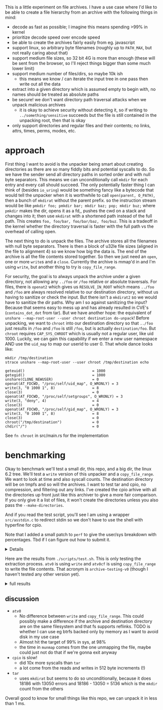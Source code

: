 This is a little experiment on file archives. I have a use case where I'd like to be able to create a file hierarchy from an archive with the following things in mind:

* decode as fast as possible; I imagine this means spending >99% in kernel
* prioritize decode speed over encode speed
* be able to create the archives fairly easily from eg. javascript
* support linux, so arbitrary byte filenames (roughly up to `PATH_MAX`, but not really caring about that)
* support medium file sizes, so 32 bit 4G is more than enough (these will be sent from the browser, so I'll reject things bigger than some much lower limit)
* support medium number of files/dirs, so maybe 10k ish
  * this means we know / can iterate the input tree in one pass then write out all the data
* extract into a given directory which is assumed empty to begin with, no names should be treated as absolute paths
* be secure! we don't want directory path traversal attacks when we unpack malicious archives
  * it is okay to achieve security without detecting it, so if writing to `../something/sensitive` succeeds but the file is still contained in the unpacking root, then that is okay
* only support directories and regular files and their contents; no links, attrs, times, perms, modes, etc.

# approach

First thing I want to avoid is the unpacker being smart about creating directories as there are so many fiddly bits and potential syscalls to do. So we have the sender send all directory paths in sorted order and with null byte separators. This means we can unconditionally call `mkdir` for each entry and every call should succeed. The only potentially faster thing I can think of (besides `io_uring`) would be something fancy like a bytecode that would tell the unpacker when it is worthwhile to call `open(parent, O_PATH)`, then a bunch of `mkdirat` without the parent prefix. so the instruction stream would be like `pmkdir foo; pmkdir bar; mkdir baz; pop; mkdir buz;` where `pmkdir` makes the dir, opens it as a fd,, pushes the cwd on a stack and changes into it; then use `mkdirat` with a shortened path instead of the full path. This creates `foo, foo/bar, foo/bar/baz, foo/buz`. This is a tradeoff in the kernel whether the directory traversal is faster with the full path vs the overhead of calling open.

The next thing to do is unpack the files. The archive stores all the filenames with null byte separators. There is then a block of u32le file sizes (aligned in the file to alignment 4) so we know how big the data is. The end of the archive is all the file contents stored together. So then we just need an `open`, one or more `write`s and a `close`. Currently the archive is mmap'd in and I'm using `write`, but another thing to try is `copy_file_range`.

For security, the goal is to always unpack the archive under a given directory, not allowing any `../foo` or `/foo` relative or absolute traversals. For files, there is `openat2` which gives us `RESOLVE_IN_ROOT` which means `../foo` and `/foo` are always resolved relative to our destination directory, without us having to sanitize or check the input. But there isn't a `mkdirat2` so we would have to sanitize the dir paths. Why am I so against sanitizing the input? Because that seems easy to mess up and has already resulted in CVE's (`contains_dot_dot` from tar). But we have another hope: the equivalent of `unshare --map-root-user --user chroot destination do-unpack`! Before unpacking, we want to `chroot` into our destination directory so that `../foo` just results in `/foo` and `/foo` is still `/foo`, but is actually `destination/foo`. But `chroot` requires `CAP_SYS_CHROOT` which is usually not a regular user, like uid 1000. Luckily, we can gain this capability if we enter a new user namespace AND use the `uid_map` to map our userid to user 0. That whole dance looks like:

```
mkdir /tmp/destination
strace unshare --map-root-user --user chroot /tmp/destination echo

geteuid()                               = 1000
getegid()                               = 1000
unshare(CLONE_NEWUSER)                  = 0
openat(AT_FDCWD, "/proc/self/uid_map", O_WRONLY) = 3
write(3, "0 1000 1", 8)                 = 8
close(3)                                = 0
openat(AT_FDCWD, "/proc/self/setgroups", O_WRONLY) = 3
write(3, "deny", 4)                     = 4
close(3)                                = 0
openat(AT_FDCWD, "/proc/self/gid_map", O_WRONLY) = 3
write(3, "0 1000 1", 8)                 = 8
close(3)                                = 0
chroot("/tmp/destination")              = 0
chdir("/")                              = 0
```

See `fn chroot` in src/main.rs for the implementation

# benchmarking

Okay to benchmark we'll test a small dir, this repo, and a big dir, the linux 6.2 tree. We'll test a `write` version of this unpacker and a `copy_file_range`. We want to look at time and also syscall counts. The destination directory will be on tmpfs and so will the archives. I want to test tar and cpio, no compression, and filtering out any links. I've created the cpio arhive with all the directories up front just like this archiver to give a more fair comparison. If you only give it a list of files, it won't create the directories unless you also pass the `--make-directories`.

And if you read the test script, you'll see I am using a wrapper `src/asstdin.c` to redirect stdin so we don't have to use the shell with hyperfine for cpio.

Note that I added a small patch to `perf` to give the user/sys breakdown with percentages. Tbd if I can figure out how to submit it.

<details>

```diff
--- a/tools/perf/util/stat-display.c
+++ b/tools/perf/util/stat-display.c
@@ -1256,10 +1256,12 @@ static void print_footer(struct perf_stat_config *config)
                if (config->ru_display) {
                        double ru_utime = timeval2double(&config->ru_data.ru_utime);
                        double ru_stime = timeval2double(&config->ru_data.ru_stime);
+                       double ru_utime_p = ru_utime / total * 100;
+                       double ru_stime_p = ru_stime / total * 100;
 
                        fprintf(output, "\n\n");
-                       fprintf(output, " %17.9f seconds user\n", ru_utime);
-                       fprintf(output, " %17.9f seconds sys\n", ru_stime);
+                       fprintf(output, " %17.9f seconds user (%6.2f%%)\n", ru_utime, ru_utime_p);
+                       fprintf(output, " %17.9f seconds sys  (%6.2f%%)\n", ru_stime, ru_stime_p);
                }
        } else {
                double sd = stddev_stats(config->walltime_nsecs_stats) / NSEC_PER_SEC;
```

</details>

Here are the results from `./scripts/test.sh`. This is only testing the extraction process. `atv0` is using `write` and `atv0cf` is using `copy_file_range` to write the file contents. That acronym is `archive-testing-v0` (though I haven't tested any other version yet).

<details>

<summary>full results</summary>

```
============================== hyperfine archive-testing ==============================

Benchmark 1: tar
  Time (mean ± σ):       1.0 ms ±   0.0 ms    [User: 0.2 ms, System: 0.8 ms]
  Range (min … max):     1.0 ms …   1.2 ms    879 runs
 
Benchmark 2: cpio
  Time (mean ± σ):     967.4 µs ±  51.1 µs    [User: 175.3 µs, System: 724.6 µs]
  Range (min … max):   891.0 µs … 1304.2 µs    1023 runs
 
Benchmark 3: atv0
  Time (mean ± σ):     558.0 µs ±  33.8 µs    [User: 262.2 µs, System: 232.9 µs]
  Range (min … max):   518.3 µs … 831.1 µs    1170 runs
 
  Warning: Statistical outliers were detected. Consider re-running this benchmark on a quiet system without any interferences from other programs.
 
Benchmark 4: atv0cf
  Time (mean ± σ):     554.6 µs ±  27.4 µs    [User: 276.1 µs, System: 218.3 µs]
  Range (min … max):   518.8 µs … 689.2 µs    1214 runs
 
  Warning: Statistical outliers were detected. Consider re-running this benchmark on a quiet system without any interferences from other programs.
 
Summary
  atv0cf ran
    1.01 ± 0.08 times faster than atv0
    1.74 ± 0.13 times faster than cpio
    1.86 ± 0.11 times faster than tar

============================== hyperfine linux ==============================

Benchmark 1: tar
  Time (mean ± σ):      1.396 s ±  0.035 s    [User: 0.097 s, System: 1.287 s]
  Range (min … max):    1.365 s …  1.484 s    10 runs
 
Benchmark 2: cpio
  Time (mean ± σ):      3.631 s ±  0.014 s    [User: 0.438 s, System: 3.168 s]
  Range (min … max):    3.612 s …  3.655 s    10 runs
 
Benchmark 3: atv0
  Time (mean ± σ):      1.100 s ±  0.006 s    [User: 0.020 s, System: 1.076 s]
  Range (min … max):    1.092 s …  1.110 s    10 runs
 
Benchmark 4: atv0cf
  Time (mean ± σ):      1.105 s ±  0.005 s    [User: 0.017 s, System: 1.083 s]
  Range (min … max):    1.098 s …  1.114 s    10 runs
 
Summary
  atv0 ran
    1.00 ± 0.01 times faster than atv0cf
    1.27 ± 0.03 times faster than tar
    3.30 ± 0.02 times faster than cpio

============================== tracing tar linux ==============================

% time     seconds  usecs/call     calls    errors syscall
------ ----------- ----------- --------- --------- ----------------
 37.44    0.969450           4    205097           write
 26.25    0.679687           8     83952      4482 openat
 17.94    0.464465           3    133658           read
  8.06    0.208806           2     79455           utimensat
  7.48    0.193614           2     79471           close
  2.83    0.073334           4     18186     13050 mkdirat
  0.00    0.000045           2        18           newfstatat
  0.00    0.000007           2         3           fcntl
  0.00    0.000006           0        28           mmap
  0.00    0.000006           2         3         1 statfs
  0.00    0.000005           2         2           lseek
  0.00    0.000005           2         2           umask
  0.00    0.000004           2         2         1 access
  0.00    0.000003           3         1           rt_sigaction
  0.00    0.000002           2         1           geteuid
  0.00    0.000000           0         7           mprotect
  0.00    0.000000           0         1           munmap
  0.00    0.000000           0         3           brk
  0.00    0.000000           0         2           pread64
  0.00    0.000000           0         1           execve
  0.00    0.000000           0         2         1 arch_prctl
  0.00    0.000000           0         1           set_tid_address
  0.00    0.000000           0         1           set_robust_list
  0.00    0.000000           0         1           prlimit64
  0.00    0.000000           0         1           getrandom
  0.00    0.000000           0         1           rseq
------ ----------- ----------- --------- --------- ----------------
100.00    2.589439           4    599900     17535 total

 Performance counter stats for 'tar --extract --file /tmp/linux.tar --directory /tmp/dest':

          1,491.31 msec task-clock:u                     #    1.001 CPUs utilized             
                 0      context-switches:u               #    0.000 /sec                      
                 0      cpu-migrations:u                 #    0.000 /sec                      
               119      page-faults:u                    #   79.796 /sec                      
       342,836,621      cycles:u                         #    0.230 GHz                         (83.36%)
         1,505,710      stalled-cycles-frontend:u        #    0.44% frontend cycles idle        (83.27%)
         7,348,746      stalled-cycles-backend:u         #    2.14% backend cycles idle         (83.32%)
       488,311,286      instructions:u                   #    1.42  insn per cycle            
                                                  #    0.02  stalled cycles per insn     (83.36%)
        95,864,671      branches:u                       #   64.282 M/sec                       (83.34%)
         2,889,751      branch-misses:u                  #    3.01% of all branches             (83.36%)

       1.489120269 seconds time elapsed

       0.089101000 seconds user (  6.56%)
       1.268913000 seconds sys  ( 93.44%)



============================== tracing cpio linux ==============================

2578379 blocks
% time     seconds  usecs/call     calls    errors syscall
------ ----------- ----------- --------- --------- ----------------
 45.62    6.884368           2   2593451           write
 44.71    6.747062           2   2578383           read
  4.32    0.652502           8     79468         6 openat
  2.27    0.343033           4     84598     84591 newfstatat
  1.41    0.212957           2     79455           fchmod
  1.31    0.198007           2     79463           close
  0.23    0.034311           6      5136           mkdir
  0.13    0.019090           3      5136           chmod
  0.00    0.000427          42        10         8 execve
  0.00    0.000089           5        17           mmap
  0.00    0.000031           5         6           mprotect
  0.00    0.000014           7         2           munmap
  0.00    0.000013           3         4           pread64
  0.00    0.000011           2         4           brk
  0.00    0.000011           2         4         2 arch_prctl
  0.00    0.000008           4         2         2 access
  0.00    0.000005           2         2           set_robust_list
  0.00    0.000005           2         2           rseq
  0.00    0.000004           4         1           chdir
  0.00    0.000004           2         2           set_tid_address
  0.00    0.000004           2         2           prlimit64
  0.00    0.000003           3         1           umask
  0.00    0.000003           3         1           getrandom
  0.00    0.000002           2         1           geteuid
------ ----------- ----------- --------- --------- ----------------
100.00   15.091964           2   5505151     84609 total
2578379 blocks

 Performance counter stats for './asstdin /tmp/linux.cpio cpio --extract --directory /tmp/dest':

          3,945.63 msec task-clock:u                     #    0.991 CPUs utilized             
                 0      context-switches:u               #    0.000 /sec                      
                 0      cpu-migrations:u                 #    0.000 /sec                      
               121      page-faults:u                    #   30.667 /sec                      
     1,103,608,241      cycles:u                         #    0.280 GHz                         (83.44%)
        10,324,259      stalled-cycles-frontend:u        #    0.94% frontend cycles idle        (83.22%)
        17,399,458      stalled-cycles-backend:u         #    1.58% backend cycles idle         (83.46%)
     1,291,626,189      instructions:u                   #    1.17  insn per cycle            
                                                  #    0.01  stalled cycles per insn     (83.22%)
       258,485,271      branches:u                       #   65.512 M/sec                       (83.43%)
        22,740,295      branch-misses:u                  #    8.80% of all branches             (83.22%)

       3.981683568 seconds time elapsed

       0.421381000 seconds user ( 11.75%)
       3.164663000 seconds sys  ( 88.25%)



============================== tracing atv0 linux ==============================

use_copy_file=false
% time     seconds  usecs/call     calls    errors syscall
------ ----------- ----------- --------- --------- ------------------
 45.12    0.742110           9     79429           write
 39.30    0.646434           8     79463           openat
 11.95    0.196590           2     79463           close
  2.06    0.033806           6      5136           mkdir
  1.57    0.025774        8591         3           munmap
  0.00    0.000023           4         5           read
  0.00    0.000018          18         1           unshare
  0.00    0.000012           4         3           statx
  0.00    0.000011           0        15           mmap
  0.00    0.000011           2         5           rt_sigaction
  0.00    0.000009           3         3           brk
  0.00    0.000008           2         3           sigaltstack
  0.00    0.000005           1         5           mprotect
  0.00    0.000004           4         1           poll
  0.00    0.000004           4         1           chroot
  0.00    0.000004           4         1           sched_getaffinity
  0.00    0.000003           3         1           chdir
  0.00    0.000003           3         1           getrandom
  0.00    0.000002           2         1           geteuid
  0.00    0.000002           2         1           getegid
  0.00    0.000002           0         4           newfstatat
  0.00    0.000002           1         2           prlimit64
  0.00    0.000000           0         2           pread64
  0.00    0.000000           0         1         1 access
  0.00    0.000000           0         1           execve
  0.00    0.000000           0         2         1 arch_prctl
  0.00    0.000000           0         1           set_tid_address
  0.00    0.000000           0         1           set_robust_list
  0.00    0.000000           0         1           rseq
------ ----------- ----------- --------- --------- ------------------
100.00    1.644837           6    243556         2 total
use_copy_file=false

 Performance counter stats for '/var/home/andrew/Repos/archive-testing/target/release/archive-testing unpack_v0 /tmp/linux.v0 /tmp/dest':

          1,195.37 msec task-clock:u                     #    1.002 CPUs utilized             
                 0      context-switches:u               #    0.000 /sec                      
                 0      cpu-migrations:u                 #    0.000 /sec                      
                81      page-faults:u                    #   67.761 /sec                      
        47,702,960      cycles:u                         #    0.040 GHz                         (83.29%)
            69,364      stalled-cycles-frontend:u        #    0.15% frontend cycles idle        (83.25%)
         4,339,727      stalled-cycles-backend:u         #    9.10% backend cycles idle         (83.38%)
        27,524,784      instructions:u                   #    0.58  insn per cycle            
                                                  #    0.16  stalled cycles per insn     (83.39%)
         9,121,462      branches:u                       #    7.631 M/sec                       (83.34%)
           816,019      branch-misses:u                  #    8.95% of all branches             (83.35%)

       1.193302957 seconds time elapsed

       0.019090000 seconds user (  1.75%)
       1.070128000 seconds sys  ( 98.25%)



============================== tracing atv0cf linux ==============================

use_copy_file=true
% time     seconds  usecs/call     calls    errors syscall
------ ----------- ----------- --------- --------- ------------------
 47.45    0.770331           9     79425           copy_file_range
 38.94    0.632160           7     79463           openat
 11.57    0.187775           2     79463           close
  2.03    0.033009           6      5136           mkdir
  0.01    0.000094          31         3           munmap
  0.00    0.000080           5        15           mmap
  0.00    0.000030           6         5           read
  0.00    0.000024           4         5           mprotect
  0.00    0.000018           4         4           write
  0.00    0.000015          15         1           unshare
  0.00    0.000014           4         3           statx
  0.00    0.000012           2         5           rt_sigaction
  0.00    0.000011           2         4           newfstatat
  0.00    0.000008           2         3           sigaltstack
  0.00    0.000007           2         3           brk
  0.00    0.000005           2         2           prlimit64
  0.00    0.000004           2         2           pread64
  0.00    0.000004           4         1           chroot
  0.00    0.000004           4         1           sched_getaffinity
  0.00    0.000003           3         1           poll
  0.00    0.000003           3         1           chdir
  0.00    0.000003           3         1           geteuid
  0.00    0.000003           1         2         1 arch_prctl
  0.00    0.000003           3         1           set_robust_list
  0.00    0.000003           3         1           getrandom
  0.00    0.000002           2         1           lseek
  0.00    0.000001           1         1           getegid
  0.00    0.000001           1         1           set_tid_address
  0.00    0.000001           1         1           rseq
  0.00    0.000000           0         1         1 access
  0.00    0.000000           0         1           execve
------ ----------- ----------- --------- --------- ------------------
100.00    1.623628           6    243557         2 total
use_copy_file=true

 Performance counter stats for '/var/home/andrew/Repos/archive-testing/target/release/archive-testing unpack_v0 /tmp/linux.v0 /tmp/dest copy_file_range':

          1,190.43 msec task-clock:u                     #    1.002 CPUs utilized             
                 0      context-switches:u               #    0.000 /sec                      
                 0      cpu-migrations:u                 #    0.000 /sec                      
                81      page-faults:u                    #   68.043 /sec                      
        31,901,523      cycles:u                         #    0.027 GHz                         (83.28%)
            23,167      stalled-cycles-frontend:u        #    0.07% frontend cycles idle        (83.25%)
         1,835,911      stalled-cycles-backend:u         #    5.75% backend cycles idle         (83.36%)
        23,431,675      instructions:u                   #    0.73  insn per cycle            
                                                  #    0.08  stalled cycles per insn     (83.39%)
         8,284,905      branches:u                       #    6.960 M/sec                       (83.39%)
           581,706      branch-misses:u                  #    7.02% of all branches             (83.33%)

       1.187922685 seconds time elapsed

       0.014561000 seconds user (  1.34%)
       1.070352000 seconds sys  ( 98.66%)


```

</details>

## discussion

* `atv0`
  * No difference between `write` and `copy_file_range`. This could possibly make a difference if the archive and destination directory are on the same filesystem and that fs supports reflinks. TODO is whether I can use eg btrfs backed only by memory as I want to avoid disk in my use case
  * Almost hit the target of 99% in sys, at 98%
  * the time in `munmap` comes from the one unmapping the file, maybe could just not do that if we're gonna exit anyway
* `cpio` is slow!
  * did 10x more syscalls than `tar`
  * a lot come from the reads and writes in 512 byte increments (!)
* `tar`
  * uses `mkdirat` but seems to do so unconditionally, because it does 18186 with 13050 errors and 18186 - 13050 = 5136 which is the `mkdir` count from the others

Overall good to know for small things like this repo, we can unpack it in less than 1 ms.

